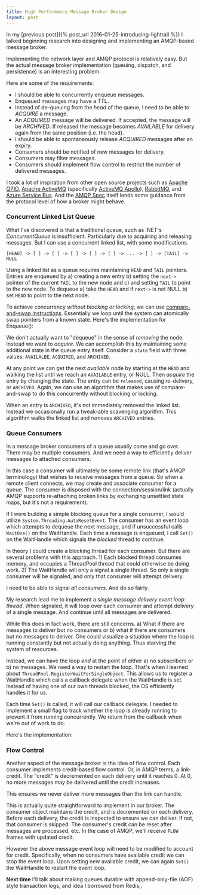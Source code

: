 ```yaml
---
title: High Performance Message Broker Design
layout: post
---
```


In my [previous post]({% post_url 2016-01-25-introducing-lightrail %}) I talked beginning research into designing and implementing an AMQP-based message broker.

Implementing the network layer and AMQP protocol is relatively easy. But the actual message broker implementation (queuing, dispatch, and persistence) is an interesting problem.

Here are some of the requirements:

* I should be able to concurrently enqueue messages.
* Enqueued messages may have a TTL.
* Instead of de-queuing from the *head* of the queue, I need to be able to *ACQUIRE* a message.
* An *ACQUIRED* message will be delivered. If accepted, the message will be *ARCHIVED*. If released the message becomes *AVAILABLE* for delivery again from the same position (i.e. the head).
* I should be able to spontaneously release *ACQUIRED* messages after an expiry.
* Consumers should be notified of new messages for delivery.
* Consumers may filter messages.
* Consumers should implement flow control to restrict the number of delivered messages.

I took a lot of inspiration from other open source projects such as [Apache QPID](http://qpid.apache.org/), [Apache ActiveMQ](http://activemq.apache.org/) (specifically [ActiveMQ Apollo](https://activemq.apache.org/apollo/)), [RabbitMQ](https://en.wikipedia.org/wiki/RabbitMQ), and [Azure Service Bus](https://azure.microsoft.com/en-us/services/service-bus/). And the [AMQP Spec](http://docs.oasis-open.org/amqp/core/v1.0/amqp-core-complete-v1.0.pdf) itself lends some guidance from the protocol level of how a broker might behave.

### Concurrent Linked List Queue

What I've discovered is that a traditional queue, such as .NET's *ConcurrentQueue<T>* is insufficient. Particularly due to acquiring and releasing messages. But I can use a concurrent linked list, with some modifications.

    [HEAD] -> [ ] -> [ ] -> [ ] -> [ ] -> [ ] -> ... -> [ ] -> [TAIL] -> NULL

Using a linked list as a queue requires maintaining `HEAD` and `TAIL` pointers. Entries are enqueued by a) creating a new entry b) setting the `next->` pointer of the current `TAIL` to the new node and c) and setting `TAIL` to point to the new node. To dequeue a) take the `HEAD` and if `next->` is not NULL b) set `HEAD` to point to the next node.

To achieve concurrency *without blocking or locking*, we can use [compare-and-swap instructions](https://en.wikipedia.org/wiki/Compare-and-swap). Essentially we loop until the system can atomically swap pointers from a known state. Here's the implementation for Enqueue():

<script src="https://gist.github.com/jdaigle/cc1449a99d4e6448672d.js?file=enqueue.cs"></script>

We don't actually want to "dequeue" in the sense of *removing* the node. Instead we want to *acquire*. We can accomplish this by maintaining some additional state in the queue entry itself. Consider a `state` field with three values: `AVAILALBE`, `ACQUIRED`, and `ARCHIVED`.

At any point we can get the next *available* node by starting at the `HEAD` and walking the list until we reach an `AVAILABLE` entry, or NULL. Then *acquire* the entry by changing the state. The entry can be `released`, causing re-delivery, or `ARCHIVED`. Again, we can use an algorithm that makes use of compare-and-swap to do this concurrently without blocking or locking.

When an entry is `ARCHIVED`, it's not immediately removed the linked list. Instead we occasionally run a tweak-able scavenging algorithm. This algorithm walks the linked list and removes `ARCHIVED` entries.

### Queue Consumers

In a message broker consumers of a queue usually come and go over. There may be multiple consumers. And we need a way to efficiently deliver messages to attached consumers.

In this case a consumer will ultimately be some remote link (that's AMQP terminology) that wishes to receive messages from a queue. So when a remote client connects, we may create and associate consumer for a queue. The consumer is disposed with the connection/session/link (actually AMQP supports re-attaching broken links by exchanging unsettled state maps, but it's not a requirement).

If I were building a simple blocking queue for a single consumer, I would utilize `System.Threading.AutoResetEvent`. The consumer has an event loop which attempts to dequeue the next message, and if unsuccessful calls `WaitOne()` on the WaitHandle. Each time a message is enqueued, I call `Set()` on the WaitHandle which signals the *blocked* thread to continue.

In theory I could create a blocking thread for each consumer. But there are several problems with this approach. 1) Each blocked thread consumes memory, and occupies a ThreadPool thread that could otherwise be doing work. 2) The WaitHandle will only a signal a single thread. So only a single consumer will be signaled, and only that consumer will attempt delivery.

I need to be able to signal *all consumers*. And do so fairly.

My research lead me to implement a 
*single message delivery event loop thread*. When signaled, it will loop over each consumer and attempt delivery of a single message. And continue until all messages are delivered.

While this does in fact work, there are still concerns. a) What if there are messages to deliver but no consumers or b) what if there are consumers but no messages to deliver. One could visualize a situation where the loop is running constantly but not actually doing anything. Thus starving the system of resources.

Instead, we can have the loop *end* at the point of either a) no subscribers or b) no messages. We need a way to restart the loop. That's when I learned about `ThreadPool.RegisterWaitForSingleObject`. This allows us to register a WaitHandle which calls a callback delegate when the WaitHandle is set. Instead of having one of our own threads blocked, the OS efficiently handles it for us.

Each time `Set()` is called, it will call our callback delegate. I needed to implement a small flag to track whether the loop is already running to prevent it from running concurrently. We return from the callback when we're out of work to do.

Here's the implementation:

<script src="https://gist.github.com/jdaigle/cc1449a99d4e6448672d.js?file=queuePump.cs"></script>

### Flow Control

Another aspect of the message broker is the idea of flow control. Each consumer implements credit-based flow control. Or, in AMQP terms, a link-credit. The "credit" is decremented on each delivery until it reaches 0. At 0, no more messages may be delivered until the credit increases.

This ensures we never deliver more messages than the link can handle.

This is actually quite straightforward to implement in our broker. The consumer object maintains the credit, and is decremented on each delivery. Before each delivery, the credit is inspected to ensure we can deliver. If not, that consumer is skipped. The consumer's credit can be reset after messages are processed, etc. In the case of AMQP, we'll receive `FLOW` frames with updated credit.

However the above message event loop will need to be modified to account for credit. Specifically, when no consumers have available credit we can stop the event loop. Upon setting new available credit, we can again `Set()` the WaitHandle to restart the event loop.

**Next time** I'll talk about making queues durable with append-only-file (AOF) style transaction logs, and idea I borrowed from Redis;.